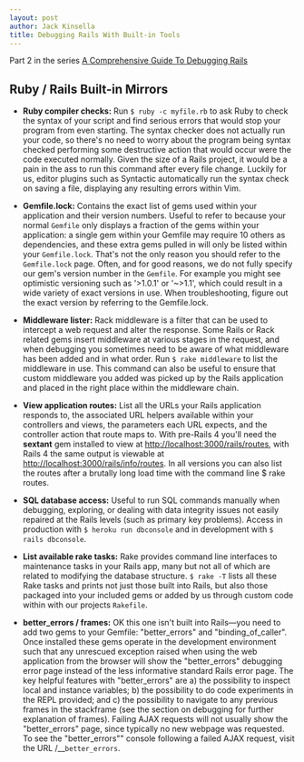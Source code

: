 ```yaml
---
layout: post
author: Jack Kinsella
title: Debugging Rails With Built-in Tools
---
```


Part 2 in the series [A Comprehensive Guide To Debugging Rails](/2014/06/06/a-comprehensive-guide-to-debugging-rails.html)

## Ruby / Rails Built-in Mirrors ##

* **Ruby compiler checks:** Run `$ ruby -c myfile.rb` to ask Ruby to check the syntax of your script and find serious errors that would stop your program from even starting. The syntax checker does not actually run your code, so there's no need to worry about the program being syntax checked performing some destructive action that would occur were the code executed normally. Given the size of a Rails project, it would be a pain in the ass to run this command after every file change. Luckily for us, editor plugins such as Syntactic automatically run the syntax check on saving a file, displaying any resulting errors within Vim.

* **Gemfile.lock:** Contains the exact list of gems used within your application and their version numbers. Useful to refer to because your normal `Gemfile` only displays a fraction of the gems within your application: a single gem within your Gemfile may require 10 others as dependencies, and these extra gems pulled in will only be listed within your `Gemfile.lock`. That's not the only reason you should refer to the `Gemfile.lock` page. Often, and for good reasons, we do not fully specify our gem's version number in the `Gemfile`. For example you might see optimistic versioning such as '>1.0.1' or '~>1.1', which could result in a wide variety of exact versions in use. When troubleshooting, figure out the exact version by referring to the Gemfile.lock.

* **Middleware lister:** Rack middleware is a filter that can be used to intercept a web request and alter the response. Some Rails or Rack related gems insert middleware at various stages in the request, and when debugging you sometimes need to be aware of what middleware has been added and in what order. Run `$ rake middleware` to list the middleware in use. This command can also be useful to ensure that custom middleware you added was picked up by the Rails application and placed in the right place within the middleware chain.

* **View application routes:** List all the URLs your Rails application responds to, the associated URL helpers available within your controllers and views, the parameters each URL expects, and the controller action that route maps to. With pre-Rails 4 you'll need the **sextant** gem installed to view at [http://localhost:3000/rails/routes](http://localhost:3000/rails/routes), with Rails 4 the same output is viewable at [http://localhost:3000/rails/info/routes](http://localhost:3000/rails/info/routes). In all versions you can also list the routes after a brutally long load time with the command line $ rake routes.

* **SQL database access:** Useful to run SQL commands manually when debugging, exploring, or dealing with data integrity issues not easily repaired at the Rails levels (such as primary key problems). Access in production with `$ heroku run dbconsole` and in development with `$ rails dbconsole`.

* **List available rake tasks:** Rake provides command line interfaces to maintenance tasks in your Rails app, many but not all of which are related to modifying the database structure. `$ rake -T` lists all these Rake tasks and prints not just those built into Rails, but also those packaged into your included gems or added by us through custom code within with our projects `Rakefile`.

* **better_errors / frames:** OK this one isn't built into Rails—you need to add two gems to your Gemfile: "better\_errors" and "binding\_of\_caller". Once installed these gems operate in the development environment such that any unrescued exception raised when using the web application from the browser will show the "better\_errors" debugging error page instead of the less informative standard Rails error page. The key helpful features with "better\_errors" are a) the possibility to inspect local and instance variables; b) the possibility to do code experiments in the REPL provided; and c) the possibility to navigate to any previous frames in the stackframe (see the section on debugging for further explanation of frames). Failing AJAX requests will not usually show the "better\_errors" page, since typically no new webpage was requested. To see the "better\_errors"" console following a failed AJAX request, visit the URL /\_\_`better_errors`.
